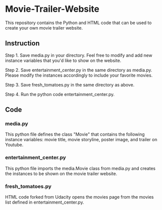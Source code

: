 # Movie-Trailer-Website
This repository contains the Python and HTML code that can be used to create your own movie trailer website.

## Instruction
Step 1. Save media.py in your directory. Feel free to modify and add new instance variables that you'd like to show on the website.

Step 2. Save entertainment_center.py in the same directory as media.py. Please modify the instances accordingly to include your favorite movies.

Step 3. Save fresh_tomatoes.py in the same directory as above.

Step 4. Run the python code entertainment_center.py.

## Code

### media.py
This python file defines the class "Movie" that contains the following instance variables: movie title, movie storyline, poster image, and trailer on Youtube.

### entertainment_center.py
This python file imports the media.Movie class from media.py and creates the instances to be shown on the movie trailer website.

### fresh_tomatoes.py
HTML code forked from Udacity opens the movies page from the movies list defined in entertainment_center.py.
